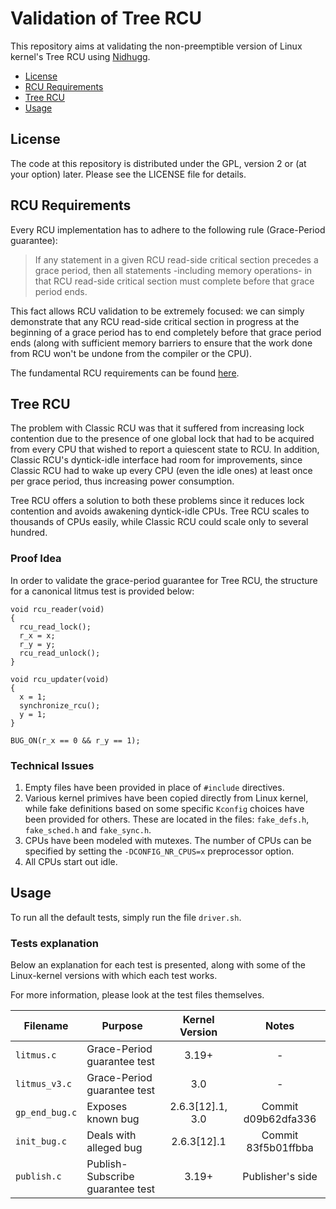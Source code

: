 Validation of Tree RCU
======================


This repository aims at validating the non-preemptible version of
Linux kernel's Tree RCU using [Nidhugg](https://github.com/nidhugg/nidhugg).

* [License](#license)
* [RCU Requirements](#requirements)
* [Tree RCU](#tree)
* [Usage](#usage)

<a name="license">License</a>
-----------------------------

The code at this repository is distributed under the GPL, version 2 or (at your option) later.
Please see the LICENSE file for details.

<a name="requirements">RCU Requirements</a>
-------------------------------------------

Every RCU implementation has to adhere to the following rule (Grace-Period guarantee):


> If any statement in a given RCU read-side critical section precedes a grace period,
> then all statements -including memory operations- in that RCU read-side critical
> section must complete before that grace period ends.

This fact allows RCU validation to be extremely focused: we can simply demonstrate that any
RCU read-side critical section in progress at the beginning of a grace period has to end
completely before that grace period ends (along with sufficient memory barriers to ensure that
the work done from RCU won't be undone from the compiler or the CPU).

The fundamental RCU requirements can be found
[here](https://www.kernel.org/doc/Documentation/RCU/Design/Requirements/).

<a name="tree">Tree RCU</a>
---------------------------

The problem with Classic RCU was that it suffered from increasing lock
contention due to the presence of one global lock that had to be acquired from
every CPU that wished to report a quiescent state to RCU.
In addition, Classic RCU's dyntick-idle interface had room for improvements,
since Classic RCU had to wake up every CPU (even the idle ones) at least once
per grace period, thus increasing power consumption.

Tree RCU offers a solution to both these problems since it reduces lock
contention and avoids awakening dyntick-idle CPUs. Tree RCU scales to
thousands of CPUs easily, while Classic RCU could scale only to several hundred.

### Proof Idea

In order to validate the grace-period guarantee for Tree RCU, the structure for
a canonical litmus test is provided below:

	void rcu_reader(void)
	{
	  rcu_read_lock();
	  r_x = x; 
	  r_y = y; 
	  rcu_read_unlock();
	}
	
	void rcu_updater(void)
	{
	  x = 1; 
	  synchronize_rcu();
	  y = 1; 
	}

	BUG_ON(r_x == 0 && r_y == 1);

### Technical Issues

1. Empty files have been provided in place of `#include` directives.
2. Various kernel primives have been copied directly from Linux kernel, while
fake definitions based on some specific `Kconfig` choices have been provided for
others. These are located in the files: `fake_defs.h`, `fake_sched.h` and `fake_sync.h`.
2. CPUs have been modeled with mutexes. The number of CPUs can be specified by setting
the `-DCONFIG_NR_CPUS=x` preprocessor option.
4. All CPUs start out idle.

<a name="usage">Usage</a>
-------------------------

To run all the default tests, simply run the file `driver.sh`.

### Tests explanation

Below an explanation for each test is presented, along with some of the Linux-kernel
versions with which each test works.

For more information, please look at the test files themselves.

| Filename       | Purpose                          |   Kernel Version   |        Notes        |
| -------------  |  ---------------------------     | :----------------: | :-----------------: |
| `litmus.c`     | Grace-Period guarantee test      |     3.19+          |          -          |
| `litmus_v3.c`  | Grace-Period guarantee test      |     3.0            |          -          | 
| `gp_end_bug.c` | Exposes known bug                |  2.6.3[12].1, 3.0  | Commit d09b62dfa336 |
| `init_bug.c`   | Deals with alleged bug           |  2.6.3[12].1       | Commit 83f5b01ffbba |
| `publish.c`    | Publish-Subscribe guarantee test |     3.19+          | Publisher's side    |

